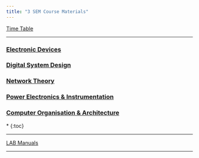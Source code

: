 ```yaml
---
title: "3 SEM Course Materials"
---
```



<!--
<a target="_blank" href="https://drive.google.com/file/d/0B9cqMjKT9M-dNFk0OXBEWUwzbzA/view?usp=sharing">Syllabus</a>

<a target="_blank" href="https://drive.google.com/open?id=0B9cqMjKT9M-dcXdjRjZMSlNsTkE">Scheme</a>
--->
<a target="_blank" href="">Time Table</a>


<hr>



<h3>  
    <a  target="_blank" href="https://drive.google.com/open?id=1Gfe53xn3Ww71jJBdz0jlCgNJ3a-_oWEd"> 
      Electronic Devices
    </a>

</h3>

<h3>  
    <a  target="_blank" href="https://drive.google.com/drive/folders/1Wu6ZJ1iKuc1g9dGv67O_zJnhaKUqGueh?usp=sharing"> 
       Digital System Design
    </a>

</h3>

<h3>  
    <a  target="_blank" href="https://drive.google.com/drive/folders/15HoGWXxt217MV-eJ6f5Gk5Cw2oBJhwYZ?usp=sharing"> 
       Network Theory
    </a>

</h3>

<h3>  
    <a  target="_blank" href="https://drive.google.com/drive/folders/1IVh6GOib9ir_K6a0WHIu9VoObUVYXdb0?usp=sharing"> 
       Power Electronics & Instrumentation
    </a>

</h3>

<h3>  
    <a  target="_blank" href="https://drive.google.com/open?id=1JQnQUui9mtwg4Z2uu2_ihY-EQQmiJQIK"> 
       Computer Organisation & Architecture
    </a>

</h3>


<nav class="toc" markdown="1">
*   
{:toc}

</nav>

<hr>

 <a  target="_blank" href="https://drive.google.com/open?id=1NdrThvmeL3mE-lpkYiGlKHNn0iPMevdo">LAB Manuals</a>

<!--

* <a target="_blank"  href="https://drive.google.com/open?id=0B9cqMjKT9M-dN2VLelZBVFhVdHM">Electronic Device & Instrumentaion LABORATORY MANUAL</a>.

* <a target="_blank"  href="https://drive.google.com/open?id=0B9cqMjKT9M-dZFZrU0VJTlJGOG40ZzU4UjF5MF80eDZES0VV"> DIGITAL System Design LABORATORY MANUAL</a>.
* <a target="_blank"  href="https://drive.google.com/open?id=0B9cqMjKT9M-dZ2trNnRLeHlaY00"> Notes</a>.



<hr>


<hr>

<br><br><br><br><br><br><br><br><br><br><br><br><br><br><br><br><br><br><br><br><br><br><br><br><br><br><br><br><br><br><br><br><br><br><br><br><br><br><br><br><br><br><br><br><br><br><br><br><br><br><br>

###### ANALOG ELECTRONICS

*  <a target="_blank"  href="https://drive.google.com/open?id=0B9cqMjKT9M-dZjB0bGRDOWRmTlk">Module 1 </a>.
*  <a target="_blank"  href="https://drive.google.com/open?id=0B9cqMjKT9M-dN2lTVmVoYjcyMEk">Module 2 </a>.
*  <a target="_blank"  href="https://drive.google.com/open?id=0B9cqMjKT9M-dbkR0dG96V1RZU0k">Module 3  </a>.
*  <a target="_blank"  href="https://drive.google.com/open?id=0B9cqMjKT9M-dVlFZZjR4V05ELTg">Module 4 </a>.
*  <a target="_blank"  href="https://drive.google.com/open?id=0B9cqMjKT9M-dUmNySGlSUkdab28">Module 5</a>.

<a href="#" style="float: right;">
  <img src="https://ecernsit.github.io/assets/top.png"   style="float: right;"  style="width:42px;height:42px;border:0;">
</a>

<br><br><br><br><br><br><br>

###### DIGITAL ELECTRONICS

* <a target="_blank"  href="https://drive.google.com/open?id=0B9cqMjKT9M-dZ3VyWlNsOHRWclk">Module 1</a>.
*  <a target="_blank"  href="https://drive.google.com/open?id=0B9cqMjKT9M-demRRSE5tcG1vR0E">Module 2 </a>.
*  <a target="_blank"  href="https://drive.google.com/open?id=0B9cqMjKT9M-dMG1XWmpta3RKbXc">Module 3  </a>.
*  <a target="_blank"  href="https://drive.google.com/open?id=0B9cqMjKT9M-dUUNTWWE4cHNBSFE">Module 4 </a>.
*  <a target="_blank"  href="https://drive.google.com/open?id=0B9cqMjKT9M-dTVBNVGNwdHlEVms">Module 5</a>.

<a href="#" style="float: right;">
  <img src="https://ecernsit.github.io/assets/top.png"   style="float: right;"  style="width:42px;height:42px;border:0;">
</a>

<br><br><br><br><br><br><br>

###### NETWORK ANALYSIS

* <a target="_blank"  href="https://drive.google.com/open?id=0B9cqMjKT9M-dTktTVG5EWS1tZ3M">Module 1</a>.
*  <a target="_blank"  href="https://drive.google.com/open?id=0B9cqMjKT9M-deWdaOGk3bjFPejA">Module 2 </a>.
*  <a target="_blank"  href="https://drive.google.com/open?id=0B9cqMjKT9M-dVEN1S1hrM1pPSFU">Module 3  </a>.
*  <a target="_blank"  href="https://drive.google.com/open?id=0B9cqMjKT9M-dLU5JbWFtYlhOUUU">Module 4 </a>.
*  <a target="_blank"  href="https://drive.google.com/open?id=0B9cqMjKT9M-dbGRRU2g4aDlxZ1U">Module 5</a>.

<a href="#" style="float: right;">
  <img src="https://ecernsit.github.io/assets/top.png"   style="float: right;"  style="width:42px;height:42px;border:0;">
</a>

<br><br><br><br><br><br><br>


###### ELECTRONIC INSTRUMENTATION


* <a target="_blank"  href="https://drive.google.com/open?id=0B9cqMjKT9M-dU0dQY1JJNmd0ZGs">Module 1</a>.
*  <a target="_blank"  href="https://drive.google.com/open?id=0B9cqMjKT9M-dSERvSHFIM0x0aEU">Module 2 </a>.
*  <a target="_blank"  href="https://drive.google.com/open?id=0B9cqMjKT9M-dMERTaVgyYTNuems">Module 3  </a>.
*  <a target="_blank"  href="https://drive.google.com/open?id=0B9cqMjKT9M-dWkJEbWxrZEYtRXM">Module 4 </a>.
*  <a target="_blank"  href="https://drive.google.com/open?id=0B9cqMjKT9M-dTUdrSVlHRXAtTUk">Module 5</a>.

<a href="#" style="float: right;">
  <img src="https://ecernsit.github.io/assets/top.png"   style="float: right;"  style="width:42px;height:42px;border:0;">
</a>

<br><br><br><br><br><br><br>


###### ENGINEERING ELECTROMAGNETICS

* <a target="_blank"  href="https://drive.google.com/open?id=0B9cqMjKT9M-dV21WN2pUWWdmWGs">Module 1</a>.
*  <a target="_blank"  href="https://drive.google.com/open?id=0B9cqMjKT9M-dSEtrQ05nRDF6c00">Module 2 </a>.
*  <a target="_blank"  href="https://drive.google.com/open?id=0B9cqMjKT9M-dbWRPZm9hc2pxMk0">Module 3  </a>.
*  <a target="_blank"  href="https://drive.google.com/open?id=0B9cqMjKT9M-dYUR2UmZKcUhyR1E">Module 4 </a>.
*  <a target="_blank"  href="https://drive.google.com/open?id=0B9cqMjKT9M-dczlJSXNGdG5sRFU">Module 5</a>.

<a href="#" style="float: right;">
  <img src="https://ecernsit.github.io/assets/top.png"   style="float: right;"  style="width:42px;height:42px;border:0;">
</a>

<br><br><br><br><br><br><br>
--->

<hr>
